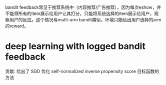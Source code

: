 bandit feedback常见于推荐系统中（内容推荐/广告推荐）。因为每次eshow，并不能将所有的item展示给用户让其打分，只能将系统选择的item展示给用户，观察用户的反应。这个情况与multi-arm bandit类似，环境只能给出用户选择的arm的reward。

# deep learning with logged bandit feedback

贡献: 给出了 SGD 优化 self-normalized inverse propensity score 目标函数的方法

